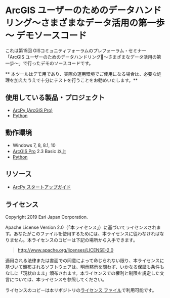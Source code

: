 # ArcGIS ユーザーのためのデータハンドリング～さまざまなデータ活用の第一歩～ デモソースコード

これは第15回 GISコミュニティフォーラムのプレフォーラム・セミナー「ArcGIS ユーザーのためのデータハンドリング～さまざまなデータ活用の第一歩～」で行ったデモのソースコードです。

** 本ツールはデモ用であり、実際の運用環境でご使用になる場合は、必要な処理を加えたうえで十分にテストを行うことをお勧めいたします。**


## 使用している製品・プロジェクト

* [ArcPy (ArcGIS Pro)](http://www.esrij.com/products/arcgis-for-desktop/)
* [Python](https://www.python.org/)

## 動作環境

* Windows 7, 8, 8.1, 10
* [ArcGIS Pro](http://www.esrij.com/products/arcgis-for-desktop/) 2.3 Basic 以上
* [Python](https://www.python.org/) 

## リソース

* [ArcPy スタートアップガイド](https://bit.ly/2pmhBpf)


## ライセンス
Copyright 2019 Esri Japan Corporation.

Apache License Version 2.0（「本ライセンス」）に基づいてライセンスされます。あなたがこのファイルを使用するためには、本ライセンスに従わなければなりません。本ライセンスのコピーは下記の場所から入手できます。

> http://www.apache.org/licenses/LICENSE-2.0

適用される法律または書面での同意によって命じられない限り、本ライセンスに基づいて頒布されるソフトウェアは、明示黙示を問わず、いかなる保証も条件もなしに「現状のまま」頒布されます。本ライセンスでの権利と制限を規定した文言については、本ライセンスを参照してください。

ライセンスのコピーは本リポジトリの[ライセンス ファイル](./LICENSE)で利用可能です。

